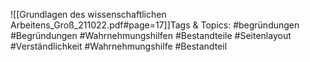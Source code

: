 
![[Grundlagen des wissenschaftlichen Arbeitens_Groß_211022.pdf#page=17]]Tags & Topics:
   #begründungen
   #Begründungen
   #Wahrnehmungshilfen
   #Bestandteile
   #Seitenlayout
   #Verständlichkeit
   #Wahrnehmungshilfe
   #Bestandteil